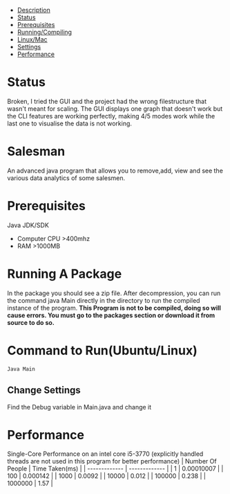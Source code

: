 - [Description](#Salesman)
- [Status](#status)
- [Prerequisites](#prerequisites)
- [Running/Compiling](#running-a-package)
- [Linux/Mac](#command-to-runubuntulinux)
- [Settings](#change-settings)
- [Performance](#performance)


# Status
Broken, I tried the GUI and the project had the wrong filestructure that wasn't meant for scaling. The GUI displays one graph that doesn't work but the CLI features are working perfectly, making 4/5 modes work while the last one to visualise the data is not working.
# Salesman
An advanced java program that allows you to remove,add, view and see the various data analytics of some salesmen.
# Prerequisites
Java JDK/SDK
- Computer CPU >400mhz
- RAM >1000MB
# Running A Package
In the package you should see a zip file. After decompression, you can run the command java Main directly in the directory to run the compiled instance of the program.
**This Program is not to be compiled, doing so will cause errors. You must go to the packages section or download it from source to do so.**
# Command to Run(Ubuntu/Linux)
```
Java Main
```
## Change Settings
Find the Debug variable in Main.java and change it
# Performance
Single-Core Performance on an intel core i5-3770 (explicitly handled threads are not used in this program for better performance)
| Number Of People  | Time Taken(ms) |
| ------------- | ------------- |
| 1  | 0.00010007  |
| 100  | 0.000142  |
| 1000  | 0.0092   |
| 10000  | 0.012   |
| 100000  | 0.238  |
| 1000000  | 1.57  |
